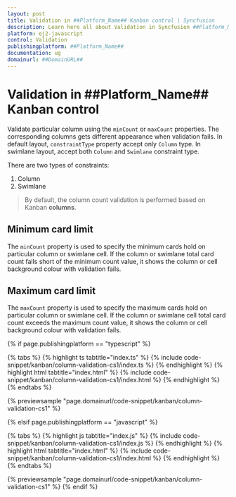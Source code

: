 ```yaml
---
layout: post
title: Validation in ##Platform_Name## Kanban control | Syncfusion
description: Learn here all about Validation in Syncfusion ##Platform_Name## Kanban control of Syncfusion Essential JS 2 and more.
platform: ej2-javascript
control: Validation 
publishingplatform: ##Platform_Name##
documentation: ug
domainurl: ##DomainURL##
---
```


# Validation in ##Platform_Name## Kanban control

Validate particular column using the `minCount` or `maxCount` properties. The corresponding columns gets different appearance when validation fails. In default layout, `constraintType` property accept only `Column` type. In swimlane layout, accept both `Column` and `Swimlane` constraint type.

There are two types of constraints:
1. Column
2. Swimlane

> By default, the column count validation is performed based on Kanban **columns**.

## Minimum card limit

The `minCount` property is used to specify the minimum cards hold on particular column or swimlane cell. If the column or swimlane total card count falls short of the minimum count value, it shows the column or cell background colour with validation fails.

## Maximum card limit

The `maxCount` property is used to specify the maximum cards hold on particular column or swimlane cell. If the column or swimlane cell total card count exceeds the maximum count value, it shows the column or cell background colour with validation fails.

{% if page.publishingplatform == "typescript" %}

 {% tabs %}
{% highlight ts tabtitle="index.ts" %}
{% include code-snippet/kanban/column-validation-cs1/index.ts %}
{% endhighlight %}
{% highlight html tabtitle="index.html" %}
{% include code-snippet/kanban/column-validation-cs1/index.html %}
{% endhighlight %}
{% endtabs %}
        
{% previewsample "page.domainurl/code-snippet/kanban/column-validation-cs1" %}

{% elsif page.publishingplatform == "javascript" %}

{% tabs %}
{% highlight js tabtitle="index.js" %}
{% include code-snippet/kanban/column-validation-cs1/index.js %}
{% endhighlight %}
{% highlight html tabtitle="index.html" %}
{% include code-snippet/kanban/column-validation-cs1/index.html %}
{% endhighlight %}
{% endtabs %}

{% previewsample "page.domainurl/code-snippet/kanban/column-validation-cs1" %}
{% endif %}
